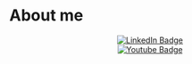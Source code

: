 # About me



<div id="badges" align="center" margin="20px">
  <a href="https://www.linkedin.com/in/selleban-farah-325037210">
    <img src="https://img.shields.io/badge/LinkedIn-blue?style=for-the-badge&logo=linkedin&logoColor=white" alt="LinkedIn Badge"/>
  </a>
  
  
  
  
  
  
  <br/>
  <a href="your-youtube-URL">
    <img src="(https://komarev.com/ghpvc/?username=your-github-salleban2209)" alt="Youtube Badge"/>
  </a>
 </div>
